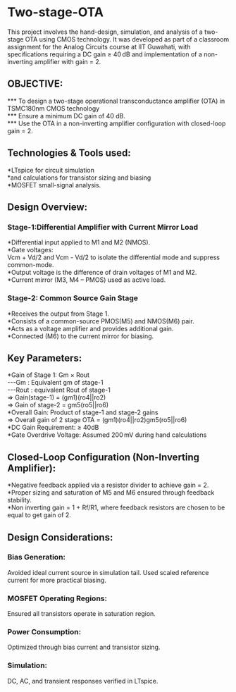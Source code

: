 # Two-stage-OTA
This project involves the hand-design, simulation, and analysis of a two-stage OTA using CMOS technology. It was developed as part of a classroom assignment for the Analog Circuits course at IIT Guwahati, with specifications requiring a DC gain ≥ 40 dB and implementation of a non-inverting amplifier with gain = 2.  
## OBJECTIVE:
  *** To design a two-stage operational transconductance amplifier (OTA) in TSMC180nm CMOS technology<br/>
  *** Ensure a minimum DC gain of 40 dB.<br/>
  *** Use the OTA in a non-inverting amplifier configuration with closed-loop gain = 2.
## Technologies & Tools used:
*LTspice for circuit simulation<br/>
*and calculations for transistor sizing and biasing<br/>
*MOSFET small-signal analysis.<br/>
## Design Overview:
### Stage-1:Differential Amplifier with Current Mirror Load
*Differential input applied to M1 and M2 (NMOS).<br/>
*Gate voltages:<br/>
Vcm + Vd/2 and Vcm - Vd/2 to isolate the differential mode and suppress common-mode.<br/>
*Output voltage is the difference of drain voltages of M1 and M2.<br/>
*Current mirror (M3, M4 – PMOS) used as active load.<br/>
### Stage-2: Common Source Gain Stage
*Receives the output from Stage 1.<br/>
*Consists of a common-source PMOS(M5) and NMOS(M6) pair.<br/>
*Acts as a voltage amplifier and provides additional gain.<br/>
*Connected (M6) to the current mirror for biasing.<br/>
## Key Parameters:
*Gain of Stage 1: Gm × Rout<br/>
---Gm : Equivalent gm of stage-1<br/>
---Rout : equivalent Rout of stage-1<br/>
=> Gain(stage-1) = (gm1)(ro4||ro2)<br/>
=> Gain of stage-2 = gm5(ro5||ro6)<br/>
*Overall Gain: Product of stage-1 and stage-2 gains<br/>
=> Overall gain of 2 stage OTA = (gm1)(ro4||ro2)gm5(ro5||ro6)<br/>
*DC Gain Requirement: ≥ 40dB <br/>
*Gate Overdrive Voltage: Assumed 200 mV during hand calculations<br/>
## Closed-Loop Configuration (Non-Inverting Amplifier):
*Negative feedback applied via a resistor divider to achieve gain = 2.<br/>
*Proper sizing and saturation of M5 and M6 ensured through feedback stability.<br/>
*Non inverting gain = 1 + Rf/R1, where feedback resistors are chosen to be equal to get gain of 2.<br/>
## Design Considerations:
### Bias Generation: 
Avoided ideal current source in simulation tail. Used scaled reference current for more practical biasing.
### MOSFET Operating Regions: 
Ensured all transistors operate in saturation region.
### Power Consumption: 
Optimized through bias current and transistor sizing.
### Simulation: 
DC, AC, and transient responses verified in LTspice.




